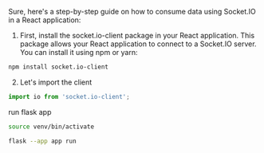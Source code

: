 Sure, here's a step-by-step guide on how to consume data using Socket.IO in a React application:

1. First, install the socket.io-client package in your React application. This package allows your React application to connect to a Socket.IO server. You can install it using npm or yarn:
```bash
npm install socket.io-client
```

2. Let's import the client
```typescript
import io from 'socket.io-client';
```


run flask app
```bash
source venv/bin/activate  
```
```bash
flask --app app run
```